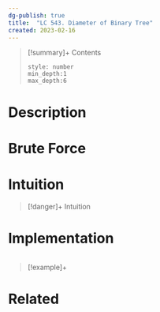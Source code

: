 ```yaml
---
dg-publish: true
title:  "LC 543. Diameter of Binary Tree"
created: 2023-02-16
---
```


>[!summary]+ Contents
>```toc
>style: number
>min_depth:1
>max_depth:6
>```

# Description

# Brute Force
# Intuition

>[!danger]+ Intuition

# Implementation
```python

```

>[!example]+ 


# Related

